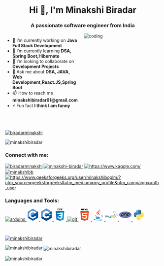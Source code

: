 <h1 align="center">Hi 👋, I'm Minakshi Biradar</h1>
<h3 align="center">A passionate software engineer from India</h3>


<div style="display: flex; align-items: flex-start;">
    <div style="flex: 1;">
        <ul>
            <li>🔭 I’m currently working on <strong>Java Full Stack Development</strong></li>
            <li>🌱 I’m currently learning <strong>DSA, Spring Boot,Hibernate</strong></li>
            <li>👯 I’m looking to collaborate on <strong>Development Projects</strong></li>
            <li>💬 Ask me about <strong>DSA, JAVA, Web Development,React.JS,Spring Boot</strong></li>
            <li>📫 How to reach me <strong>minakshibiradar61@gmail.com</strong></li>
            <li>⚡ Fun fact <strong>I think I am funny</strong></li>
        </ul>
    </div>
    <div style="margin-left: 20px;">
        <img align="right" alt="coding" width="400" height="300" src="https://cdn.dribbble.com/users/17707/screenshots/2413754/rrr.gif">
    </div>
</div>

<p align="left"> <a href="https://twitter.com/biradarminakshi" target="blank"><img src="https://img.shields.io/twitter/follow/biradarminakshi?logo=twitter&style=for-the-badge" alt="biradarminakshi" /></a> </p>
<p align="left"> <img src="https://komarev.com/ghpvc/?username=minakshibiradar&label=Profile%20views&color=0e75b6&style=flat" alt="minakshibiradar" /> </p>
<h3 align="left">Connect with me:</h3>
<p align="left">
<a href="https://twitter.com/biradarminakshi" target="blank"><img align="center" src="https://raw.githubusercontent.com/rahuldkjain/github-profile-readme-generator/master/src/images/icons/Social/twitter.svg" alt="biradarminakshi" height="30" width="40" /></a>
<a href="https://linkedin.com/in/minakshi-biradar" target="blank"><img align="center" src="https://raw.githubusercontent.com/rahuldkjain/github-profile-readme-generator/master/src/images/icons/Social/linked-in-alt.svg" alt="minakshi-biradar" height="30" width="40" /></a>
<a href="https://kaggle.com/https://www.kaggle.com/" target="blank"><img align="center" src="https://raw.githubusercontent.com/rahuldkjain/github-profile-readme-generator/master/src/images/icons/Social/kaggle.svg" alt="https://www.kaggle.com/" height="30" width="40" /></a>
<a href="https://www.leetcode.com/minakshibb" target="blank"><img align="center" src="https://raw.githubusercontent.com/rahuldkjain/github-profile-readme-generator/master/src/images/icons/Social/leet-code.svg" alt="minakshibb" height="30" width="40" /></a>
<a href="https://auth.geeksforgeeks.org/minakshiboplm" target="blank"><img align="center" src="https://raw.githubusercontent.com/rahuldkjain/github-profile-readme-generator/master/src/images/icons/Social/geeks-for-geeks.svg" alt="https://www.geeksforgeeks.org/user/minakshiboplm/?utm_source=geeksforgeeks&utm_medium=my_profile&utm_campaign=auth_user" height="30" width="40" /></a>
</p>
<h3 align="left">Languages and Tools:</h3>
<p align="left"> <a href="https://www.arduino.cc/" target="_blank" rel="noreferrer"> <img src="https://cdn.worldvectorlogo.com/logos/arduino-1.svg" alt="arduino" width="40" height="40"/> </a> <a href="https://www.cprogramming.com/" target="_blank" rel="noreferrer"> <img src="https://raw.githubusercontent.com/devicons/devicon/master/icons/c/c-original.svg" alt="c" width="40" height="40"/> </a> <a href="https://www.w3schools.com/cpp/" target="_blank" rel="noreferrer"> <img src="https://raw.githubusercontent.com/devicons/devicon/master/icons/cplusplus/cplusplus-original.svg" alt="cplusplus" width="40" height="40"/> </a> <a href="https://www.w3schools.com/css/" target="_blank" rel="noreferrer"> <img src="https://raw.githubusercontent.com/devicons/devicon/master/icons/css3/css3-original-wordmark.svg" alt="css3" width="40" height="40"/> </a> <a href="https://git-scm.com/" target="_blank" rel="noreferrer"> <img src="https://www.vectorlogo.zone/logos/git-scm/git-scm-icon.svg" alt="git" width="40" height="40"/> </a> <a href="https://www.w3.org/html/" target="_blank" rel="noreferrer"> <img src="https://raw.githubusercontent.com/devicons/devicon/master/icons/html5/html5-original-wordmark.svg" alt="html5" width="40" height="40"/> </a> <a href="https://www.java.com" target="_blank" rel="noreferrer"> <img src="https://raw.githubusercontent.com/devicons/devicon/master/icons/java/java-original.svg" alt="java" width="40" height="40"/> </a> <a href="https://www.mysql.com/" target="_blank" rel="noreferrer"> <img src="https://raw.githubusercontent.com/devicons/devicon/master/icons/mysql/mysql-original-wordmark.svg" alt="mysql" width="40" height="40"/> </a> <a href="https://www.php.net" target="_blank" rel="noreferrer"> <img src="https://raw.githubusercontent.com/devicons/devicon/master/icons/php/php-original.svg" alt="php" width="40" height="40"/> </a> <a href="https://www.python.org" target="_blank" rel="noreferrer"> <img src="https://raw.githubusercontent.com/devicons/devicon/master/icons/python/python-original.svg" alt="python" width="40" height="40"/> </a> </p>
<br>


<p align="left"> <a href="https://github.com/ryo-ma/github-profile-trophy"><img src="https://github-profile-trophy.vercel.app/?username=minakshibiradar" alt="minakshibiradar" /></a> </p>





<p><img align="left" src="https://github-readme-stats.vercel.app/api/top-langs?username=minakshibiradar&show_icons=true&locale=en&layout=compact" alt="minakshibiradar" /></p>

<p>&nbsp;<img align="center" src="https://github-readme-stats.vercel.app/api?username=minakshibiradar&show_icons=true&locale=en" alt="minakshibiradar" /></p>

<p><img align="center" src="https://github-readme-streak-stats.herokuapp.com/?user=minakshibiradar&" alt="minakshibiradar" /></p>


<!---
minakshibiradar/minakshibiradar is a ✨ special ✨ repository because its `README.md` (this file) appears on your GitHub profile.
You can click the Preview link to take a look at your changes.
--->
